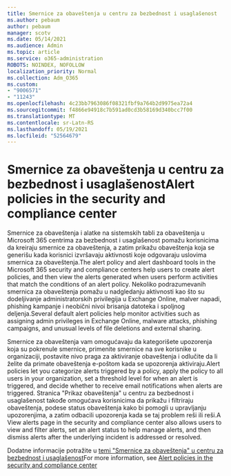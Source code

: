 ```yaml
---
title: Smernice za obaveštenja u centru za bezbednost i usaglašenost
ms.author: pebaum
author: pebaum
manager: scotv
ms.date: 05/14/2021
ms.audience: Admin
ms.topic: article
ms.service: o365-administration
ROBOTS: NOINDEX, NOFOLLOW
localization_priority: Normal
ms.collection: Adm_O365
ms.custom:
- "9006571"
- "11243"
ms.openlocfilehash: 4c23bb7963086f08321fbf9a764b2d9975ea72a4
ms.sourcegitcommit: f4866e94918c7b591ad0cd3b58169d340bcc7f00
ms.translationtype: MT
ms.contentlocale: sr-Latn-RS
ms.lasthandoff: 05/19/2021
ms.locfileid: "52564679"
---
```

# <a name="alert-policies-in-the-security-and-compliance-center"></a><span data-ttu-id="e42a7-102">Smernice za obaveštenja u centru za bezbednost i usaglašenost</span><span class="sxs-lookup"><span data-stu-id="e42a7-102">Alert policies in the security and compliance center</span></span>

<span data-ttu-id="e42a7-103">Smernice za obaveštenja i alatke na sistemskih tabli za obaveštenja u Microsoft 365 centrima za bezbednost i usaglašenost pomažu korisnicima da kreiraju smernice za obaveštenja, a zatim prikažu obaveštenja koja se generišu kada korisnici izvršavaju aktivnosti koje odgovaraju uslovima smernica za obaveštenja.</span><span class="sxs-lookup"><span data-stu-id="e42a7-103">The alert policy and alert dashboard tools in the Microsoft 365 security and compliance centers help users to create alert policies, and then view the alerts generated when users perform activities that match the conditions of an alert policy.</span></span> <span data-ttu-id="e42a7-104">Nekoliko podrazumevanih smernica za obaveštenja pomažu u nadgledanju aktivnosti kao što su dodeljivanje administratorskih privilegija u Exchange Online, malver napadi, phishing kampanje i neobični nivoi brisanja datoteka i spoljnog deljenja.</span><span class="sxs-lookup"><span data-stu-id="e42a7-104">Several default alert policies help monitor activities such as assigning admin privileges in Exchange Online, malware attacks, phishing campaigns, and unusual levels of file deletions and external sharing.</span></span>

<span data-ttu-id="e42a7-105">Smernice za obaveštenja vam omogućavaju da kategorišete upozorenja koja su pokrenule smernice, primenite smernice na sve korisnike u organizaciji, postavite nivo praga za aktiviranje obaveštenja i odlučite da li želite da primate obaveštenja e-poštom kada se upozorenja aktiviraju.</span><span class="sxs-lookup"><span data-stu-id="e42a7-105">Alert policies let you categorize alerts triggered by a policy, apply the policy to all users in your organization, set a threshold level for when an alert is triggered, and decide whether to receive email notifications when alerts are triggered.</span></span> <span data-ttu-id="e42a7-106">Stranica "Prikaz obaveštenja" u centru za bezbednost i usaglašenost takođe omogućava korisnicima da prikažu i filtriraju obaveštenja, podese status obaveštenja kako bi pomogli u upravljanju upozorenjima, a zatim odbacili upozorenja kada se taj problem reši ili reši.</span><span class="sxs-lookup"><span data-stu-id="e42a7-106">A View alerts page in the security and compliance center also allows users to view and filter alerts, set an alert status to help manage alerts, and then dismiss alerts after the underlying incident is addressed or resolved.</span></span>

<span data-ttu-id="e42a7-107">Dodatne informacije potražite u [temi "Smernice za obaveštenja" u centru za bezbednost i usaglašenost](/microsoft-365/compliance/alert-policies)</span><span class="sxs-lookup"><span data-stu-id="e42a7-107">For more information, see [Alert policies in the security and compliance center](/microsoft-365/compliance/alert-policies)</span></span>